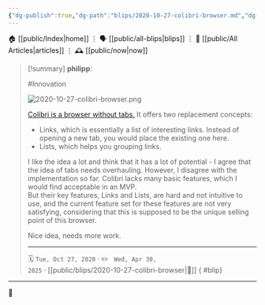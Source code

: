 ```yaml
---
{"dg-publish":true,"dg-path":"blips/2020-10-27-colibri-browser.md","dg-permalink":"2020/10/27/colibri-browser/","permalink":"/2020/10/27/colibri-browser/","title":"philipp @ 2020-10-27"}
---
```



<div class="transclusion internal-embed is-loaded"><div class="markdown-embed">




🏠 [[public/Index\|home]]  ⋮ 🗣️ [[public/all-blips\|blips]] ⋮  📝 [[public/All Articles\|articles]]  ⋮ 🕰️ [[public/now\|now]]


</div></div>


> [!summary] **philipp**:
>
> #Innovation
>
> ![2020-10-27-colibri-browser.png](/img/user/attachments/2020-10-27-colibri-browser.png)
>
> [Colibri is a browser without tabs.](https://colibri.opqr.co/) It offers two
> replacement concepts:
>
> - Links, which is essentially a list of interesting links. Instead of opening a
> new tab, you would place the existing one here.
> - Lists, which helps you grouping links.
> 
> I like the idea a lot and think that it has a lot of potential - I agree that
> the idea of tabs needs overhauling. However, I disagree with the implementation
> so far. Colibri lacks many basic features, which I would find acceptable in an
> MVP.  
> But their key features, Links and Lists, are hard and not intuitive to use, and
> the current feature set for these features are not very satisfying, considering
> that this is supposed to be the unique selling point of this browser.
>
> Nice idea, needs more work.
> - - -
>
> 🗓️ <code>Tue, Oct 27, 2020</code>  · ✏️ <code> Wed, Apr 30, 2025</code>  · [[public/blips/2020-10-27-colibri-browser\|🔗]]
{ #blip}


- - -

 👾

